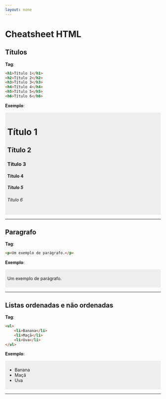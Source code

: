 ```yaml
---
layout: none
---
```


# Cheatsheet HTML

## Títulos

**Tag**:

```html
<h1>Título 1</h1>
<h2>Título 2</h2>
<h3>Título 3</h3>
<h4>Título 4</h4>
<h5>Título 5</h5>
<h6>Título 6</h6>
```

**Exemplo**:

<div style="background: #eee; padding: 7px;">
    <h1>Título 1</h1>
    <h2>Título 2</h2>
    <h3>Título 3</h3>
    <h4>Título 4</h4>
    <h5>Título 5</h5>
    <h6>Título 6</h6>
</div>

---

## Paragrafo

**Tag**:

```html
<p>Um exemplo de parágrafo.</p>
```

**Exemplo**:

<div style="background: #eee; padding: 7px;">
    <p>Um exemplo de parágrafo.</p>
</div>

---

## Listas ordenadas e não ordenadas

**Tag**:

```html
<ul>
    <li>Banana</li>
    <li>Maçã</li>
    <li>Uva</li>
</ul>
```

**Exemplo**:

<div style="background: #eee; padding: 7px;">
    <ul>
        <li>Banana</li>
        <li>Maçã</li>
        <li>Uva</li>
    </ul>
</div>

---
